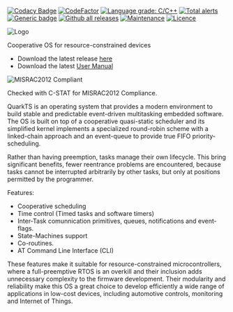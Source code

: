[![Codacy Badge](https://api.codacy.com/project/badge/Grade/feb105e70ad84459851b3bdc8202d700)](https://app.codacy.com/gh/TECREA/QuarkTS?utm_source=github.com&utm_medium=referral&utm_content=TECREA/QuarkTS&utm_campaign=Badge_Grade_Dashboard)
[![CodeFactor](https://www.codefactor.io/repository/github/tecrea/quarkts/badge)](https://www.codefactor.io/repository/github/tecrea/quarkts)
[![Language grade: C/C++](https://img.shields.io/lgtm/grade/cpp/g/TECREA/QuarkTS.svg?logo=lgtm&logoWidth=18)](https://lgtm.com/projects/g/TECREA/QuarkTS/context:cpp)
[![Total alerts](https://img.shields.io/lgtm/alerts/g/TECREA/QuarkTS.svg?logo=lgtm&logoWidth=18)](https://lgtm.com/projects/g/TECREA/QuarkTS/alerts/)
[![Generic badge](https://img.shields.io/badge/<Release-<6.1.2>-<COLOR>.svg)](https://github.com/TECREA/QuarkTS/releases)
[![Github all releases](https://img.shields.io/github/downloads/Naereen/StrapDown.js/total.svg)](https://github.com/TECREA/QuarkTS/releases)
[![Maintenance](https://img.shields.io/badge/Maintained%3F-yes-green.svg)](https://GitHub.com/Naereen/StrapDown.js/graphs/commit-activity)
[![Licence](https://img.shields.io/badge/license-GPLv3-blue.svg?style=flat-square)](https://www.gnu.org/licenses/gpl-3.0.en.html)


![Logo](https://sites.google.com/site/controlpoli2/quarkts.jpg)

Cooperative OS for resource-constrained devices
* Download the latest release [here](https://github.com/TECREA/QuarkTS/releases)
* Download the latest [User Manual](https://github.com/TECREA/QuarkTS/blob/master/quarkts_usermanual.pdf)

![MISRAC2012 Compliant](https://eenews.cdnartwhere.eu/sites/default/files/styles/inner_article/public/import/2014-07-22-edne-gp-misra-logo-snip.jpg?itok=bQVhv7S_)

Checked with C-STAT for MISRAC2012 Compliance.

QuarkTS is an operating system that provides a modern environment to build stable and predictable event-driven multitasking embedded software. The OS is built on top of a cooperative quasi-static scheduler and its simplified kernel implements a specialized round-robin scheme with a linked-chain approach and an event-queue to provide true FIFO priority-scheduling.

Rather than having preemption,  tasks manage their own lifecycle. This bring significant benefits, fewer reentrance problems are encountered, because tasks cannot be interrupted arbitrarily by other tasks, but only at positions permitted by the programmer. 

Features:
- Cooperative scheduling
- Time control (Timed tasks and software timers)
- Inter-Task comunnication primitives, queues, notifications and event-flags.
- State-Machines support
- Co-routines.
- AT Command Line Interface (CLI)

These features make it suitable for resource-constrained microcontrollers, where a full-preemptive RTOS is an overkill and their inclusion adds unnecessary complexity to the firmware development. Their modularity and reliability make this OS a great choice to develop efficiently a wide range of applications in low-cost devices, including automotive controls, monitoring and Internet of Things.
